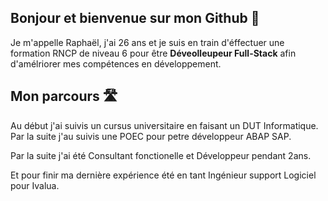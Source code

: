 ## Bonjour et bienvenue sur mon Github 👋

Je m'appelle Raphaël, j'ai 26 ans et je suis en train d'éffectuer une formation RNCP de niveau 6 pour être **Déveolleupeur Full-Stack** afin d'amélriorer mes compétences en développement.

## Mon parcours 🛣

Au début j'ai suivis un cursus universitaire en faisant un DUT Informatique. Par la suite j'au suivis une POEC pour petre développeur ABAP SAP.

Par la suite j'ai été Consultant fonctionelle et Développeur pendant 2ans.

Et pour finir ma dernière expérience été en tant Ingénieur support Logiciel pour Ivalua.

<!--
**Sionra/Sionra** is a ✨ _special_ ✨ repository because its `README.md` (this file) appears on your GitHub profile.

Here are some ideas to get you started:

- 🔭 I’m currently working on ...
- 🌱 I’m currently learning ...
- 👯 I’m looking to collaborate on ...
- 🤔 I’m looking for help with ...
- 💬 Ask me about ...
- 📫 How to reach me: ...
- 😄 Pronouns: ...
- ⚡ Fun fact: ...
-->
